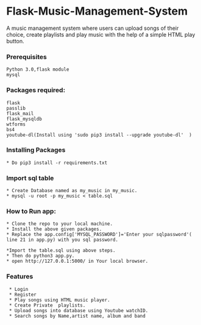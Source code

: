 # Flask-Music-Management-System
A music management system where users can upload songs of their choice, create playlists and play music with the help of a simple HTML play button.
### Prerequisites
    Python 3.0,flask module
    mysql
  
### Packages required:
    flask
    passlib
    flask_mail
    flask_mysqldb
    wtforms
    bs4
    youtube-dl(Install using 'sudo pip3 install --upgrade youtube-dl'  )
    
### Installing Packages
    * Do pip3 install -r requirements.txt

### Import sql table
    * Create Database named as my_music in my_music.
    * mysql -u root -p my_music < table.sql

### How to Run app:
    * Clone the repo to your local machine.
    * Install the above given packages.
    * Replace the app.config['MYSQL_PASSWORD']='Enter your sqlpassword'( line 21 in app.py) with you sql password.
    
    *Import the table.sql using above steps.
    * Then do python3 app.py.
    * open http://127.0.0.1:5000/ in Your local browser.
    
### Features
     * Login
     * Register 
     * Play songs using HTML music player.
     * Create Private  playlists.
     * Upload songs into database using Youtube watchID. 
     * Search songs by Name,artist name, album and band
   
 

   
   
  
 
 
   

